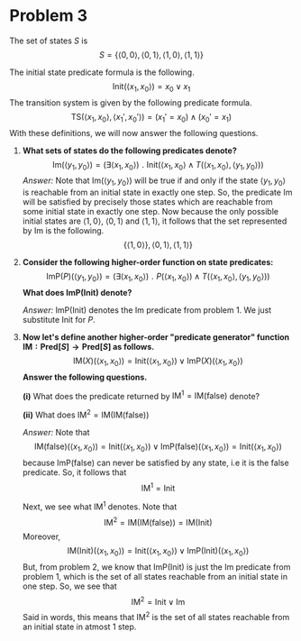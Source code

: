 # Problem 3

The set of states $S$ is 
$$S = \{\langle 0, 0\rangle, \langle 0, 1\rangle, \langle 1, 0\rangle, \langle 1, 1\rangle\}$$

The initial state predicate formula is the following. 
$$\text{Init}(\langle x_1, x_0\rangle) = x_0\lor x_1$$
The transition system is given by the following predicate formula. 
$$\text{TS}(\langle x_1, x_0\rangle, \langle x_1', x_0'\rangle) = (x_1' = x_0) \land (x_0' = x_1)$$
With these definitions, we will now answer the following questions. 

1. **What sets of states do the following predicates denote?**
    $$\text{Im}(\langle y_1, y_0\rangle) = (\exists \langle x_1, x_0\rangle)\,\,.\,\,\text{Init}(\langle x_1, x_0\rangle \land T(\langle x_1, x_0\rangle, \langle y_1, y_0\rangle))$$
    *Answer:* Note that $\text{Im}(\langle y_1, y_0\rangle)$ will be true if and only if the state $\langle y_1, y_0\rangle$ is reachable from an initial state in exactly one step. So, the predicate $\text{Im}$ will be satisfied by precisely those states which are reachable from some initial state in exactly one step. Now because the only possible initial states are $\langle 1, 0\rangle$, $\langle 0, 1\rangle$ and $\langle 1, 1\rangle$, it follows that the set represented by $\text{Im}$ is the following. 
    $$\{\langle 1,0\rangle\}, \langle 0, 1\rangle, \langle 1, 1\rangle\}$$

2. **Consider the following higher-order function on state predicates:**
    $$\text{ImP}(P)(\langle y_1, y_0\rangle) = (\exists \langle x_1, x_0\rangle)\,\,.\,\,P(\langle x_1, x_0\rangle)\land T(\langle x_1, x_0\rangle, \langle y_1, y_0\rangle))$$
    **What does $\text{ImP}(\text{Init})$ denote?**

    *Answer:* $\text{ImP}(\text{Init})$ denotes the $\text{Im}$ predicate from problem 1. We just substitute $\text{Init}$ for $P$.  

3. **Now let's define another higher-order "predicate generator" function $\text{IM}: \text{Pred}[S]\to \text{Pred}[S]$ as follows.** 
    $$\text{IM}(X)(\langle x_1, x_0\rangle) = \text{Init}(\langle x_1, x_0\rangle)\lor \text{ImP}(X)(\langle x_1, x_0\rangle)$$
    **Answer the following questions.** 

    **(i)** What does the predicate returned by $\text{IM}^1 = \text{IM}(\text{false})$ denote?

    **(ii)** What does $\text{IM}^2 = \text{IM}(\text{IM}(\text{false}))$

    *Answer:* Note that 
    $$\text{IM}(\text{false})(\langle x_1, x_0\rangle) = \text{Init}(\langle x_1, x_0\rangle)\lor \text{ImP}(\text{false})(\langle x_1, x_0\rangle)=\text{Init}(\langle x_1, x_0\rangle)$$
    because $\text{ImP}(\text{false})$ can never be satisfied by any state, i.e it is the false predicate. So, it follows that 
    $$\text{IM}^1 = \text{Init}$$
    
    Next, we see what $\text{IM}^1$ denotes. Note that 
    $$\text{IM}^2 = \text{IM}(\text{IM}(\text{false})) = \text{IM}(\text{Init})$$
    Moreover, 
    $$\text{IM}(\text{Init})(\langle x_1, x_0\rangle) = \text{Init}(\langle x_1, x_0\rangle)\lor \text{ImP}(\text{Init})(\langle x_1, x_0\rangle)$$
    But, from problem 2, we know that $\text{ImP}(\text{Init})$ is just the $\text{Im}$ predicate from problem 1, which is the set of all states reachable from an initial state in one step. So, we see that 
    $$\text{IM}^2 = \text{Init}\lor \text{Im}$$
    Said in words, this means that $\text{IM}^2$ is the set of all states reachable from an initial state in atmost $1$ step.
